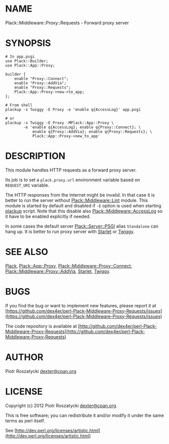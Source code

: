 # NAME

Plack::Middleware::Proxy::Requests - Forward proxy server

# SYNOPSIS

    # In app.psgi
    use Plack::Builder;
    use Plack::App::Proxy;

    builder {
        enable "Proxy::Connect";
        enable "Proxy::AddVia";
        enable "Proxy::Requests";
        Plack::App::Proxy->new->to_app;
    };

    # From shell
    plackup -s Twiggy -E Proxy -e 'enable q{AccessLog}' app.psgi

    # or
    plackup -s Twiggy -E Proxy -MPlack::App::Proxy \
            -e 'enable q{AccessLog}; enable q{Proxy::Connect}; \
                enable q{Proxy::AddVia}; enable q{Proxy::Requests}; \
                Plack::App::Proxy->new_to_app'

# DESCRIPTION

This module handles HTTP requests as a forward proxy server.

Its job is to set a `plack.proxy.url` environment variable based on
`REQUEST_URI` variable.

The HTTP responses from the Internet might be invalid. In that case it is
better to run the server without [Plack::Middleware::Lint](http://search.cpan.org/perldoc?Plack::Middleware::Lint) module. This
module is started by default and disabled if `-E` option is used when
starting [plackup](http://search.cpan.org/perldoc?plackup) script. Note that this disable also
[Plack::Middleware::AccessLog](http://search.cpan.org/perldoc?Plack::Middleware::AccessLog) so it have to be enabled explicitly if needed.

In some cases the default server [Plack::Server::PSGI](http://search.cpan.org/perldoc?Plack::Server::PSGI) alias `Standalone`
can hang up. It is better to run proxy server with [Starlet](http://search.cpan.org/perldoc?Starlet) or [Twiggy](http://search.cpan.org/perldoc?Twiggy).

# SEE ALSO

[Plack](http://search.cpan.org/perldoc?Plack), [Plack::App::Proxy](http://search.cpan.org/perldoc?Plack::App::Proxy), [Plack::Middleware::Proxy::Connect](http://search.cpan.org/perldoc?Plack::Middleware::Proxy::Connect),
[Plack::Middleware::Proxy::AddVia](http://search.cpan.org/perldoc?Plack::Middleware::Proxy::AddVia), [Starlet](http://search.cpan.org/perldoc?Starlet), [Twiggy](http://search.cpan.org/perldoc?Twiggy).

# BUGS

If you find the bug or want to implement new features, please report it at
[https://github.com/dex4er/perl-Plack-Middleware-Proxy-Requests/issues](https://github.com/dex4er/perl-Plack-Middleware-Proxy-Requests/issues)

The code repository is available at
[http://github.com/dex4er/perl-Plack-Middleware-Proxy-Requests](http://github.com/dex4er/perl-Plack-Middleware-Proxy-Requests)

# AUTHOR

Piotr Roszatycki <dexter@cpan.org>

# LICENSE

Copyright (c) 2012 Piotr Roszatycki <dexter@cpan.org>.

This is free software; you can redistribute it and/or modify it under
the same terms as perl itself.

See [http://dev.perl.org/licenses/artistic.html](http://dev.perl.org/licenses/artistic.html)
